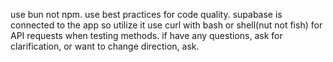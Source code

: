 use bun not npm.
use best practices for code quality.
supabase is connected to the app so utilize it
use curl with bash or shell(nut not fish) for API requests when testing methods.
if have any questions, ask for clarification, or want to change direction, ask.
